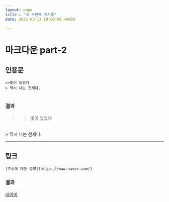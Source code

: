```yaml
---
layout: page
title : "내 두번째 게시물"
date: 2025-03-13 10:00:00 +0900

---
```

# 마크다운 part-2

## 인용문

```
>>빛이 있었다
> 역시 나는 천재다.


```
### 결과

>>빛이 있었다
<br>
> 역시 나는 천재다.


---

## 링크

```
[주소에 대한 설명](https://www.naver.com/)

```
### 결과

[네이버](https://www.naver.com/)
